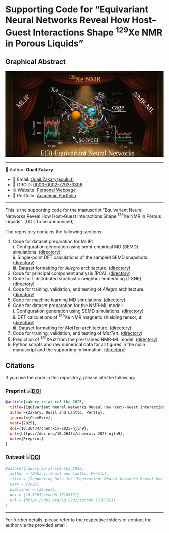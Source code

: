 # Supporting Code for “Equivariant Neural Networks Reveal How Host–Guest Interactions Shape <sup>129</sup>Xe NMR in Porous Liquids”

## Graphical Abstract

![Graphical Abstract](./abstract_graphic.png)

---
📄 Author: **Ouail Zakary**  
- 📧 Email: [Ouail.Zakary@oulu.fi](mailto:Ouail.Zakary@oulu.fi)  
- 🔗 ORCID: [0000-0002-7793-3306](https://orcid.org/0000-0002-7793-3306)  
- 🌐 Website: [Personal Webpage](https://cc.oulu.fi/~nmrwww/members/Ouail_Zakary.html)  
- 📁 Portfolio: [Academic Portfolio](https://ozakary.github.io/)
---

This is the supporting code for the manuscript “Equivariant Neural Networks Reveal How Host–Guest Interactions Shape <sup>129</sup>Xe NMR in Porous Liquids”. [DOI: To be announced]

The repository contains the following sections:

1. Code for dataset preparation for MLIP:  
   i. Configuration generation using semi-empirical MD (SEMD) simulations. ([directory](./dftb-md/))  
   ii. Single-point DFT calculations of the sampled SEMD snapshots. ([directory](./dft_calculations_vasp/))  
   iii. Dataset formatting for *Allegro* architecture. ([directory](./dft_dataset/))  
3. Code for principal component analysis (PCA). ([directory](./pca_analysis/))
4. Code for t-distributed stochastic neighbor embedding (t-SNE). ([directory](./t-sne_analysis/))  
5. Code for training, validation, and testing of *Allegro* architecture. ([directory](./allegro_architecture/))  
6. Code for machine learning MD simulations. ([directory](./mlmd_simulations/))  
7. Code for dataset preparation for the NMR-ML model:  
   i. Configuration generation using SEMD simulations. ([directory](./dftb-md/))  
   ii. DFT calculations of <sup>129</sup>Xe NMR magnetic shielding tensor, ***σ***. ([directory](./dft_calculations_turbomole/))  
   iii. Dataset formatting for *MatTen* architecture. ([directory](./nmr_dataset/))  
8. Code for training, validation, and testing of *MatTen*. ([directory](./matten_architecture/))  
9. Prediction of <sup>129</sup>Xe ***σ*** from the pre-trained NMR-ML model. ([directory](./nmr-ml_prediction/))  
10. Python scripts and raw numerical data for all figures in the main manuscript and the supporting information. ([directory](./figures/))  

## Citations
If you use the code in this repository, please cite the following:

### Preprint [![DOI](https://img.shields.io/badge/DOI-10.26434%2Fchemrxiv--2025--njln9-yellow.svg)](https://doi.org/10.26434/chemrxiv-2025-njln9)

```bibtex
@article{zakary_xe-at-cc3-tba_2025,
  title={Equivariant Neural Networks Reveal How Host--Guest Interactions Shape $^{129}$Xe NMR in Porous Liquids},
  author={Zakary, Ouail and Lantto, Perttu},
  journal={ChemRxiv},
  year={2025},
  doi={10.26434/chemrxiv-2025-njln9},
  url={https://doi.org/10.26434/chemrxiv-2025-njln9},
  note={Preprint}
}
```

### Dataset [![DOI](https://img.shields.io/badge/DOI-10.5281%2Fzenodo.17105321-blueviolet.svg)](https://doi.org/10.5281/zenodo.17105321)

```bibtex
@dataset{zakary_xe-at-cc3-tba_2025,
  author = {Zakary, Ouail and Lantto, Perttu},
  title = {Supporting Data for "Equivariant Neural Networks Reveal How Host--Guest Interactions Shape $^{129}$Xe NMR in Porous Liquids"},
  year = {2025},
  publisher = {Zenodo},
  doi = {10.5281/zenodo.17105321},
  url = {https://doi.org/10.5281/zenodo.17105321}
}
```

---
For further details, please refer to the respective folders or contact the author via the provided email.

